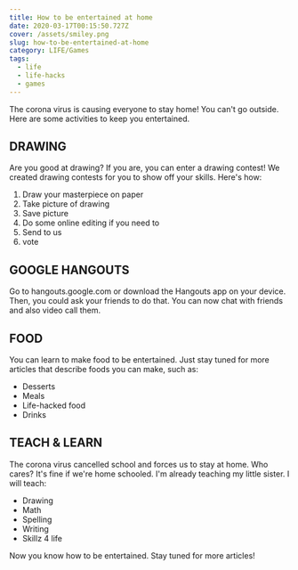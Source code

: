 ```yaml
---
title: How to be entertained at home
date: 2020-03-17T00:15:50.727Z
cover: /assets/smiley.png
slug: how-to-be-entertained-at-home
category: LIFE/Games
tags:
  - life
  - life-hacks
  - games
---
```

The corona virus is causing everyone to stay home! You can't go outside. Here are some activities to keep you entertained.

## DRAWING

Are you good at drawing? If you are, you can enter a drawing contest! We created drawing contests for you to show off your skills. Here's how:

1. Draw your masterpiece on paper
2. Take picture of drawing
3. Save picture
4. Do some online editing if you need to
5. Send to us
6. vote

## GOOGLE HANGOUTS

Go to hangouts.google.com or download the Hangouts app on your device. Then, you could ask your friends to do that. You can now chat with friends and also video call them.

## FOOD

You can learn to make food to be entertained. Just stay tuned for more articles that describe foods you can make, such as:

* Desserts
* Meals
* Life-hacked food
* Drinks

## TEACH & LEARN

The corona virus cancelled school and forces us to stay at home. Who cares? It's fine if we're home schooled. I'm already teaching my little sister. I will teach:

* Drawing
* Math
* Spelling
* Writing
* Skillz 4 life

Now you know how to be entertained. Stay tuned for more articles!
